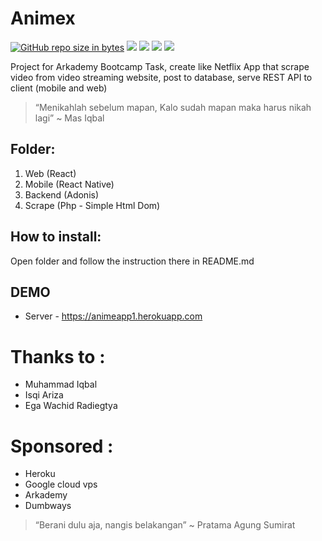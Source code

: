 # Animex
[![GitHub repo size in bytes](https://img.shields.io/github/repo-size/badges/shields.svg)](https://github.com/Arcademy/Animex) [![](https://img.shields.io/github/issues/rsmnarts/todolist.svg)](https://github.com/Arcademy/Animex) [![](https://img.shields.io/github/forks/rsmnarts/todolist.svg)](https://github.com/Arcademy/Animex) [![](https://img.shields.io/github/stars/rsmnarts/todolist.svg)](https://github.com/Arcademy/Animex) [![](https://img.shields.io/twitter/url/https/github.com/Arcademy/Animex.svg?style=social)](https://twitter.com/rsmnarts)

Project for Arkademy Bootcamp Task, create like Netflix App that scrape video from video streaming website, post to database, serve REST API to client (mobile and web)

> “Menikahlah sebelum mapan, Kalo sudah mapan maka harus nikah lagi” ~ Mas Iqbal

## Folder:
1. Web (React)
2. Mobile (React Native)
3. Backend (Adonis)
4. Scrape (Php - Simple Html Dom)

## How to install:
Open folder and follow the instruction there in README.md

## DEMO
- Server - https://animeapp1.herokuapp.com

# Thanks to :
- Muhammad Iqbal
- Isqi Ariza
- Ega Wachid Radiegtya

# Sponsored :
- Heroku
- Google cloud vps
- Arkademy
- Dumbways

> “Berani dulu aja, nangis belakangan” ~ Pratama Agung Sumirat
